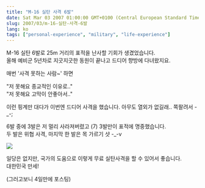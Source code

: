 ```yaml
---
title: "M-16 실탄 사격 6발"
date: Sat Mar 03 2007 01:00:00 GMT+0100 (Central European Standard Time)
slug: 2007/03/m-16-실탄-사격-6발
lang: ko
tags: ["personal-experience", "military", "life-experience"]
---
```


M-16 실탄 6발로 25m 거리의 표적을 난사할 기회가 생겼었습니다.  
올해 예비군 5년차로 지긋지긋한 동원이 끝나고 드디어 향방에 다녀왔지요.

매번 '사격 못하는 사람~' 하면 

"저 못해요 종교적인 이유로.."  
"저 못해요 고막이 안좋아서.."

이런 핑계만 대다가 이번엔 드디어 사격을 했습니다. 아무도 열외가 없길래.. 쪽팔려서 -_-;

6발 중에 3발은 저 멀리 사라져버렸고 (7) 3발만이 표적에 명중했습니다.  
두 발은 위협 사격, 마지막 한 발은 목 가르기 샷 -_-v

![](/img/m16_niceshot.png)

일당은 없지만, 국가의 도움으로 이렇게 무료 실탄사격을 할 수 있어서 좋습니다.  
대한민국 만세! 

(그러고보니 4일만에 포스팅)
